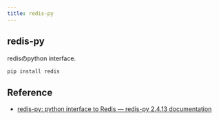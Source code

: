 ```yaml
---
title: redis-py
---
```


## redis-py
redisのpython interface.

```
pip install redis
```

## Reference
* [redis-py: python interface to Redis — redis-py 2.4.13 documentation](https://kushal.fedorapeople.org/redis-py/html/index.html)
